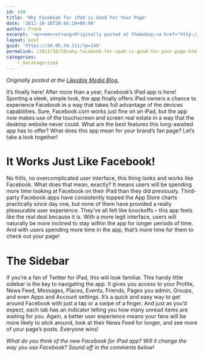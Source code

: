 ```yaml
---
id: 149
title: 'Why Facebook for iPad is Good For Your Page'
date: '2011-10-18T20:46:10+00:00'
author: Frank
excerpt: '<p><em><strong>Originally posted at the&nbsp;<a href="http://www.likeable.com/blog/2011/10/why-facebook-for-ipad-is-good-for-your-page/">Likeable Media Blog.</a></strong></em></p><p>It’s finally here! After more than a year, Facebook’s iPad app is here! Sporting a sleek, simple look, the app finally offers iPad owners a chance to experience Facebook in a way that takes full advantage of the devices capabilities. Sure, Facebook.com works just fine on an iPad, but the app now makes use of the touchscreen and screen real estate in a way that the desktop website never could. What are the best features this long-awaited app has to offer? What does this app mean for your brand’s fan page? Let’s take a look together!</p>'
layout: post
guid: 'https://34.95.34.211/?p=149'
permalink: /2011/10/18/why-facebook-for-ipad-is-good-for-your-page-html/
categories:
    - Uncategorized
---
```


*Originally posted at the [Likeable Media Blog.](http://www.likeable.com/2011/10/why-facebook-for-ipad-is-good-for-your-page/)*

It’s finally here! After more than a year, Facebook’s iPad app is here! Sporting a sleek, simple look, the app finally offers iPad owners a chance to experience Facebook in a way that takes full advantage of the devices capabilities. Sure, Facebook.com works just fine on an iPad, but the app now makes use of the touchscreen and screen real estate in a way that the desktop website never could. What are the best features this long-awaited app has to offer? What does this app mean for your brand’s fan page? Let’s take a look together!

# It Works Just Like Facebook!

No frills, no overcomplicated user interface, this thing looks and works like Facebook. What does that mean, exactly? It means users will be spending more time looking at Facebook on their iPad than they did previously. Third-party Facebook apps have consistently topped the App Store charts practically since day one, but none of them have provided a really pleasurable user experience. They’ve all felt like knockoffs – this app feels like the real deal because it is. With a more legit interface, users will naturally be more inclined to stay within the app for longer periods of time. And with users spending more time in the app, that’s more time for them to check out your page!

# The Sidebar

If you’re a fan of Twitter for iPad, this will look familiar. This handy little sidebar is the key to navigating the app. It gives you access to your Profile, News Feed, Messages, Places, Events, Friends, Pages you admin, Groups, and even Apps and Account settings. It’s a quick and easy way to get around Facebook with just a tap or a swipe of a finger. And just as you’d expect, each tab has an indicator telling you how many unread items are waiting for you. Again, a better user experience means your fans will be more likely to stick around, look at their News Feed for longer, and see more of your page’s posts. Everyone wins!

*What do you think of the new Facebook for iPad app? Will it change the way you use Facebook? Sound off in the comments below!*